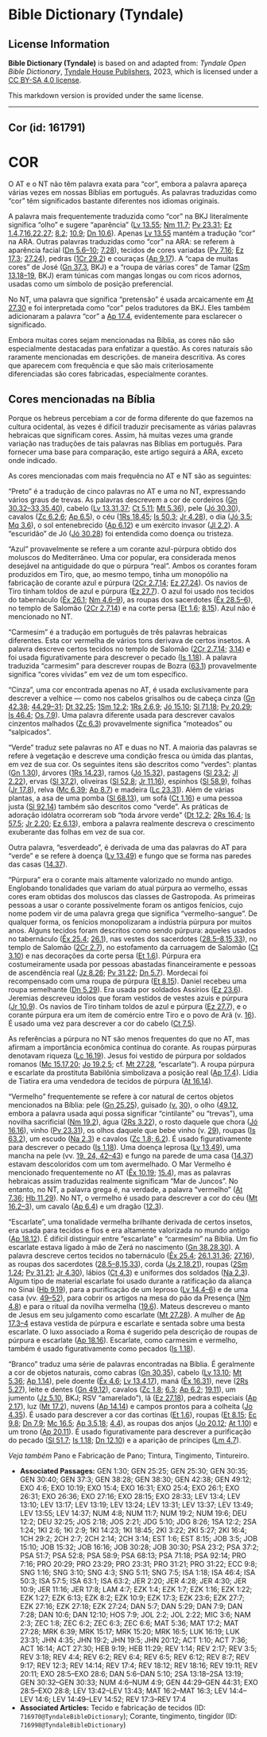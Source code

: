 # Bible Dictionary (Tyndale)

## License Information

**Bible Dictionary (Tyndale)** is based on and adapted from: _Tyndale Open Bible Dictionary_, [Tyndale House Publishers](https://tyndaleopenresources.com/), 2023, which is licensed under a [CC BY-SA 4.0 license](https://creativecommons.org/licenses/by-sa/4.0/legalcode.en).

This markdown version is provided under the same license.



--------------------------------

## Cor (id: 161791)

COR
===

O AT e o NT não têm palavra exata para “cor”, embora a palavra apareça várias vezes em nossas Bíblias em português. As palavras traduzidas como “cor” têm significados bastante diferentes nos idiomas originais.

A palavra mais frequentemente traduzida como “cor” na BKJ literalmente significa “olho” e sugere “aparência” ([Lv 13\.55](https://ref.ly/Lev13:55); [Nm 11\.7](https://ref.ly/Num11:7); [Pv 23\.31](https://ref.ly/Prov23:31); [Ez 1\.4,7,16,22,27](https://ref.ly/Ezek1:4); [8\.2](https://ref.ly/Ezek8:2); [10\.9](https://ref.ly/Ezek10:9); [Dn 10\.6](https://ref.ly/Dan10:6)). Apenas [Lv 13\.55](https://ref.ly/Lev13:55) mantém a tradução “cor” na ARA. Outras palavras traduzidas como “cor” na ARA: se referem à aparência facial ([Dn 5\.6–10](https://ref.ly/Dan5:6-Dan5:10); [7\.28](https://ref.ly/Dan7:28)), tecidos de cores variadas ([Pv 7\.16](https://ref.ly/Prov7:16); [Ez 17\.3](https://ref.ly/Ezek17:3); [27\.24](https://ref.ly/Ezek27:24)), pedras ([1Cr 29\.2](https://ref.ly/1Chr29:2)) e couraças ([Ap 9\.17](https://ref.ly/Rev9:17)). A “capa de muitas cores” de José ([Gn 37\.3](https://ref.ly/Gen37:3), BKJ) e a “roupa de várias cores” de Tamar ([2Sm 13\.18–19](https://ref.ly/2Sam13:18-2Sam13:19), BKJ) eram túnicas com mangas longas ou com ricos adornos, usadas como um símbolo de posição preferencial.

No NT, uma palavra que significa “pretensão” é usada arcaicamente em [At 27\.30](https://ref.ly/Acts27:30) e foi interpretada como “cor” pelos tradutores da BKJ. Eles também adicionaram a palavra “cor” a [Ap 17\.4](https://ref.ly/Rev17:4), evidentemente para esclarecer o significado.

Embora muitas cores sejam mencionadas na Bíblia, as cores não são especialmente destacadas para enfatizar a questão. As cores naturais são raramente mencionadas em descrições. de maneira descritiva. As cores que aparecem com frequência e que são mais criteriosamente diferenciadas são cores fabricadas, especialmente corantes.

Cores mencionadas na Bíblia
---------------------------

Porque os hebreus percebiam a cor de forma diferente do que fazemos na cultura ocidental, às vezes é difícil traduzir precisamente as várias palavras hebraicas que significam cores. Assim, há muitas vezes uma grande variação nas traduções de tais palavras nas Bíblias em português. Para fornecer uma base para comparação, este artigo seguirá a ARA, exceto onde indicado.

As cores mencionadas com mais frequência no AT e NT são as seguintes:

“Preto” é a tradução de cinco palavras no AT e uma no NT, expressando vários graus de trevas. As palavras descrevem a cor de cordeiros ([Gn 30\.32–33,35,40](https://ref.ly/Gen30:32-Gen30:33)), cabelo ([Lv 13\.31,37](https://ref.ly/Lev13:31); [Ct 5\.11](https://ref.ly/Song5:11); [Mt 5\.36](https://ref.ly/Matt5:36)), pele ([Jó 30\.30](https://ref.ly/Job30:30)), cavalos ([Zc 6\.2,6](https://ref.ly/Zech6:2); [Ap 6\.5](https://ref.ly/Rev6:5)), o céu ([1Rs 18\.45](https://ref.ly/1Kgs18:45); [Is 50\.3](https://ref.ly/Isa50:3); [Jr 4\.28](https://ref.ly/Jer4:28)), o dia ([Jó 3\.5](https://ref.ly/Job3:5); [Mq 3\.6](https://ref.ly/Mic3:6)), o sol entenebrecido ([Ap 6\.12](https://ref.ly/Rev6:12)) e um exército invasor ([Jl 2\.2](https://ref.ly/Joel2:2)). A “escuridão” de Jó ([Jó 30\.28](https://ref.ly/Job30:28)) foi entendida como doença ou tristeza.

“Azul” provavelmente se refere a um corante azul\-púrpura obtido dos moluscos do Mediterrâneo. Uma cor popular, era considerada menos desejável na antiguidade do que o púrpura “real”. Ambos os corantes foram produzidos em Tiro, que, ao mesmo tempo, tinha um monopólio na fabricação de corante azul e púrpura ([2Cr 2\.7,14](https://ref.ly/2Chr2:7); [Ez 27\.24](https://ref.ly/Ezek27:24)). Os navios de Tiro tinham toldos de azul e púrpura ([Ez 27\.7](https://ref.ly/Ezek27:7)). O azul foi usado nos tecidos do tabernáculo ([Êx 26\.1](https://ref.ly/Exod26:1); [Nm 4\.6–9](https://ref.ly/Num4:6-Num4:9)), as roupas dos sacerdotes ([Êx 28\.5–6](https://ref.ly/Exod28:5-Exod28:6)), no templo de Salomão ([2Cr 2\.7,14](https://ref.ly/2Chr2:7)) e na corte persa ([Et 1\.6](https://ref.ly/Esth1:6); [8\.15](https://ref.ly/Esth8:15)). Azul não é mencionado no NT.

“Carmesim” é a tradução em português de três palavras hebraicas diferentes. Esta cor vermelha de vários tons derivava de certos insetos. A palavra descreve certos tecidos no templo de Salomão ([2Cr 2\.7,14](https://ref.ly/2Chr2:7); [3\.14](https://ref.ly/2Chr3:14)) e foi usada figurativamente para descrever o pecado ([Is 1\.18](https://ref.ly/Isa1:18)). A palavra traduzida “carmesim” para descrever roupas de Bozra ([63\.1](https://ref.ly/Isa63:1)) provavelmente significa “cores vívidas” em vez de um tom específico.

“Cinza”, uma cor encontrada apenas no AT, é usada exclusivamente para descrever a velhice — como nos cabelos grisalhos ou de cabeça cinza ([Gn 42\.38](https://ref.ly/Gen42:38); [44\.29–31](https://ref.ly/Gen44:29-Gen44:31); [Dt 32\.25](https://ref.ly/Deut32:25); [1Sm 12\.2](https://ref.ly/1Sam12:2); [1Rs 2\.6,9](https://ref.ly/1Kgs2:6); [Jó 15\.10](https://ref.ly/Job15:10); [Sl 71\.18](https://ref.ly/Ps71:18); [Pv 20\.29](https://ref.ly/Prov20:29); [Is 46\.4](https://ref.ly/Isa46:4); [Os 7\.9](https://ref.ly/Hos7:9)). Uma palavra diferente usada para descrever cavalos cinzentos malhados ([Zc 6\.3](https://ref.ly/Zech6:3)) provavelmente significa “moteados” ou “salpicados”.

“Verde” traduz sete palavras no AT e duas no NT. A maioria das palavras se refere à vegetação e descreve uma condição fresca ou úmida das plantas, em vez de sua cor. Os seguintes itens são descritos como “verdes”: plantas ([Gn 1\.30](https://ref.ly/Gen1:30)), árvores ([1Rs 14\.23](https://ref.ly/1Kgs14:23)), ramos ([Jó 15\.32](https://ref.ly/Job15:32)), pastagens ([Sl 23\.2](https://ref.ly/Ps23:2); [Jl 2\.22](https://ref.ly/Joel2:22)), ervas ([Sl 37\.2](https://ref.ly/Ps37:2)), oliveiras ([Sl 52\.8](https://ref.ly/Ps52:8); [Jr 11\.16](https://ref.ly/Jer11:16)), espinhos ([Sl 58\.9](https://ref.ly/Ps58:9)), folhas ([Jr 17\.8](https://ref.ly/Jer17:8)), relva ([Mc 6\.39](https://ref.ly/Mark6:39); [Ap 8\.7](https://ref.ly/Rev8:7)) e madeira ([Lc 23\.31](https://ref.ly/Luke23:31)). Além de várias plantas, a asa de uma pomba ([Sl 68\.13](https://ref.ly/Ps68:13)), um sofá ([Ct 1\.16](https://ref.ly/Song1:16)) e uma pessoa justa ([Sl 92\.14](https://ref.ly/Ps92:14)) também são descritos como “verde”. As práticas de adoração idólatra ocorreram sob “toda árvore verde” ([Dt 12\.2](https://ref.ly/Deut12:2); [2Rs 16\.4](https://ref.ly/2Kgs16:4); [Is 57\.5](https://ref.ly/Isa57:5); [Jr 2\.20](https://ref.ly/Jer2:20); [Ez 6\.13](https://ref.ly/Ezek6:13)), embora a palavra realmente descreva o crescimento exuberante das folhas em vez de sua cor.

Outra palavra, “esverdeado”, é derivada de uma das palavras do AT para “verde” e se refere à doença ([Lv 13\.49](https://ref.ly/Lev13:49)) e fungo que se forma nas paredes das casas ([14\.37](https://ref.ly/Lev14:37)).

“Púrpura” era o corante mais altamente valorizado no mundo antigo. Englobando tonalidades que variam do atual púrpura ao vermelho, essas cores eram obtidas dos moluscos das classes de Gastropoda. As primeiras pessoas a usar o corante possivelmente foram os antigos fenícios, cujo nome podem vir de uma palavra grega que significa “vermelho\-sangue”. De qualquer forma, os fenícios monopolizaram a indústria púrpura por muitos anos. Alguns tecidos foram descritos como sendo púrpura: aqueles usados no tabernáculo ([Êx 25\.4](https://ref.ly/Exod25:4); [26\.1](https://ref.ly/Exod26:1)), nas vestes dos sacerdotes ([28\.5–8,15,33](https://ref.ly/Exod28:5-Exod28:8)), no templo de Salomão ([2Cr 2\.7](https://ref.ly/2Chr2:7)), no estofamento da carruagem de Salomão ([Ct 3\.10](https://ref.ly/Song3:10)) e nas decorações da corte persa ([Et 1\.6](https://ref.ly/Esth1:6)). Púrpura era costumeiramente usada por pessoas abastadas financeiramente e pessoas de ascendência real ([Jz 8\.26](https://ref.ly/Judg8:26); [Pv 31\.22](https://ref.ly/Prov31:22); [Dn 5\.7](https://ref.ly/Dan5:7)). Mordecai foi recompensado com uma roupa de púrpura ([Et 8\.15](https://ref.ly/Esth8:15)). Daniel recebeu uma roupa semelhante ([Dn 5\.29](https://ref.ly/Dan5:29)). Era usada por soldados Assírios ([Ez 23\.6](https://ref.ly/Ezek23:6)). Jeremias descreveu ídolos que foram vestidos de vestes azuis e púrpura ([Jr 10\.9](https://ref.ly/Jer10:9)). Os navios de Tiro tinham toldos de azul e púrpura ([Ez 27\.7](https://ref.ly/Ezek27:7)), e o corante púrpura era um item de comércio entre Tiro e o povo de Arã (v. [16](https://ref.ly/Ezek27:16)). É usado uma vez para descrever a cor do cabelo ([Ct 7\.5](https://ref.ly/Song7:5)).

As referências a púrpura no NT são menos frequentes do que no AT, mas afirmam a importância econômica contínua do corante. As roupas púrpuras denotavam riqueza ([Lc 16\.19](https://ref.ly/Luke16:19)). Jesus foi vestido de púrpura por soldados romanos ([Mc 15\.17,20](https://ref.ly/Mark15:17); [Jo 19\.2,5](https://ref.ly/John19:2); cf. [Mt 27\.28](https://ref.ly/Matt27:28), “escarlate”). A roupa púrpura e escarlate da prostituta Babilônia simbolizava a posição real ([Ap 17\.4](https://ref.ly/Rev17:4)). Lídia de Tiatira era uma vendedora de tecidos de púrpura ([At 16\.14](https://ref.ly/Acts16:14)).

“Vermelho” frequentemente se refere à cor natural de certos objetos mencionados na Bíblia: pele ([Gn 25\.25](https://ref.ly/Gen25:25)), guisado [(v.](https://ref.ly/Zech6:2) [30](https://ref.ly/Gen25:30)), o olho ([49\.12](https://ref.ly/Gen49:12), embora a palavra usada aqui possa significar “cintilante” ou “trevas”), uma novilha sacrificial ([Nm 19\.2](https://ref.ly/Num19:2)), água ([2Rs 3\.22](https://ref.ly/2Kgs3:22)), o rosto daquele que chora ([Jó 16\.16](https://ref.ly/Job16:16)), vinho ([Pv 23\.31](https://ref.ly/Prov23:31)), os olhos daquele que bebe vinho (v. [29](https://ref.ly/Prov23:29)), roupas ([Is 63\.2](https://ref.ly/Isa63:2)), um escudo ([Na 2\.3](https://ref.ly/Nah2:3)) e cavalos ([Zc 1\.8; 6\.2](https://ref.ly/Zech1:8)). É usado figurativamente para descrever o pecado ([Is 1\.18](https://ref.ly/Isa1:18)). Uma doença leprosa ([Lv 13\.49](https://ref.ly/Lev13:49)), uma mancha na pele (vv. [19, 24, 42–43](https://ref.ly/Lev13:19)) e fungo na parede de uma casa ([14\.37](https://ref.ly/Lev14:37)) estavam descoloridos com um tom avermelhado. O Mar Vermelho é mencionado frequentemente no AT ([Êx 10\.19](https://ref.ly/Exod10:19); [15\.4](https://ref.ly/Exod15:4)), mas as palavras hebraicas assim traduzidas realmente significam “Mar de Juncos”. No entanto, no NT, a palavra grega é, na verdade, a palavra “vermelho” ([At 7\.36](https://ref.ly/Acts7:36); [Hb 11\.29](https://ref.ly/Heb11:29)). No NT, o vermelho é usado para descrever a cor do céu ([Mt 16\.2–3](https://ref.ly/Matt16:2-Matt16:3)), um cavalo ([Ap 6\.4](https://ref.ly/Rev6:4)) e um dragão ([12\.3](https://ref.ly/Rev12:3)).

“Escarlate”, uma tonalidade vermelha brilhante derivada de certos insetos, era usada para tecidos e fios e era altamente valorizada no mundo antigo ([Ap 18\.12](https://ref.ly/Rev18:12)). É difícil distinguir entre “escarlate” e “carmesim” na Bíblia. Um fio escarlate estava ligado à mão de Zerá no nascimento ([Gn 38\.28,30](https://ref.ly/Gen38:28)). A palavra descreve certos tecidos no tabernáculo ([Êx 25\.4](https://ref.ly/Exod25:4); [26\.1,31,36](https://ref.ly/Exod26:1); [27\.16](https://ref.ly/Exod27:16)), as roupas dos sacerdotes ([28\.5–8,15,33](https://ref.ly/Exod28:5-Exod28:8)), corda ([Js 2\.18,21](https://ref.ly/Josh2:18)), roupas ([2Sm 1\.24](https://ref.ly/2Sam1:24); [Pv 31\.21](https://ref.ly/Prov31:21); [Jr 4\.30](https://ref.ly/Jer4:30)), lábios ([Ct 4\.3](https://ref.ly/Song4:3)) e uniformes dos soldados ([Na 2\.3](https://ref.ly/Nah2:3)). Algum tipo de material escarlate foi usado durante a ratificação da aliança no Sinai ([Hb 9\.19](https://ref.ly/Heb9:19)), para a purificação de um leproso ([Lv 14\.4–6](https://ref.ly/Lev14:4-Lev14:6)) e de uma casa (vv. [49–52](https://ref.ly/Lev14:49-Lev14:52)), para cobrir os artigos na mesa do pão da Presença ([Nm 4\.8](https://ref.ly/Num4:8)) e para o ritual da novilha vermelha ([19\.6](https://ref.ly/Num19:6)). Mateus descreveu o manto de Jesus em seu julgamento como escarlate ([Mt 27\.28](https://ref.ly/Matt27:28)). A mulher de [Ap 17\.3–4](https://ref.ly/Rev17:3-Rev17:4) estava vestida de púrpura e escarlate e sentada sobre uma besta escarlate. O luxo associado a Roma é sugerido pela descrição de roupas de púrpura e escarlate ([Ap 18\.16](https://ref.ly/Rev18:16)). Escarlate, como carmesim e vermelho, também é usado figurativamente como pecados ([Is 1\.18](https://ref.ly/Isa1:18)).

“Branco” traduz uma série de palavras encontradas na Bíblia. É geralmente a cor de objetos naturais, como cabras ([Gn 30\.35](https://ref.ly/Gen30:35)), cabelo ([Lv 13\.10](https://ref.ly/Lev13:10); [Mt 5\.36](https://ref.ly/Matt5:36); [Ap 1\.14](https://ref.ly/Rev1:14)), pele doente ([Êx 4\.6](https://ref.ly/Exod4:6); [Lv 13\.4,17](https://ref.ly/Lev13:4)), maná ([Êx 16\.31](https://ref.ly/Exod16:31)), neve ([2Rs 5\.27](https://ref.ly/2Kgs5:27)), leite e dentes ([Gn 49\.12](https://ref.ly/Gen49:12)), cavalos ([Zc 1\.8](https://ref.ly/Zech1:8); [6\.3](https://ref.ly/Zech6:3); [Ap 6\.2](https://ref.ly/Rev6:2); [19\.11](https://ref.ly/Rev19:11)), um jumento ([Jz 5\.10](https://ref.ly/Judg5:10), BKJ; RSV “amarelado”), lã ([Ez 27\.18](https://ref.ly/Ezek27:18)), pedras especiais ([Ap 2\.17](https://ref.ly/Rev2:17)), luz ([Mt 17\.2](https://ref.ly/Matt17:2)), nuvens ([Ap 14\.14](https://ref.ly/Rev14:14)) e campos prontos para a colheita ([Jo 4\.35](https://ref.ly/John4:35)). É usado para descrever a cor das cortinas ([Et 1\.6](https://ref.ly/Esth1:6)), roupas ([Et 8\.15](https://ref.ly/Esth8:15); [Ec 9\.8](https://ref.ly/Eccl9:8); [Dn 7\.9](https://ref.ly/Dan7:9); [Mc 16\.5](https://ref.ly/Mark16:5); [Ap 3\.5,18](https://ref.ly/Rev3:5); [4\.4](https://ref.ly/Rev4:4)), as roupas dos anjos ([Jo 20\.12](https://ref.ly/John20:12); [At 1\.10](https://ref.ly/Acts1:10)) e um trono ([Ap 20\.11](https://ref.ly/Rev20:11)). É usado figurativamente para descrever a purificação do pecado ([Sl 51\.7](https://ref.ly/Ps51:7); [Is 1\.18](https://ref.ly/Isa1:18); [Dn 12\.10](https://ref.ly/Dan12:10)) e a aparição de príncipes ([Lm 4\.7](https://ref.ly/Lam4:7)).

*Veja também* Pano e Fabricação de Pano; Tintura, Tingimento, Tintureiro.

* **Associated Passages:** GEN 1:30; GEN 25:25; GEN 25:30; GEN 30:35; GEN 30:40; GEN 37:3; GEN 38:28; GEN 38:30; GEN 42:38; GEN 49:12; EXO 4:6; EXO 10:19; EXO 15:4; EXO 16:31; EXO 25:4; EXO 26:1; EXO 26:31; EXO 26:36; EXO 27:16; EXO 28:15; EXO 28:33; LEV 13:4; LEV 13:10; LEV 13:17; LEV 13:19; LEV 13:24; LEV 13:31; LEV 13:37; LEV 13:49; LEV 13:55; LEV 14:37; NUM 4:8; NUM 11:7; NUM 19:2; NUM 19:6; DEU 12:2; DEU 32:25; JOS 2:18; JOS 2:21; JDG 5:10; JDG 8:26; 1SA 12:2; 2SA 1:24; 1KI 2:6; 1KI 2:9; 1KI 14:23; 1KI 18:45; 2KI 3:22; 2KI 5:27; 2KI 16:4; 1CH 29:2; 2CH 2:7; 2CH 2:14; 2CH 3:14; EST 1:6; EST 8:15; JOB 3:5; JOB 15:10; JOB 15:32; JOB 16:16; JOB 30:28; JOB 30:30; PSA 23:2; PSA 37:2; PSA 51:7; PSA 52:8; PSA 58:9; PSA 68:13; PSA 71:18; PSA 92:14; PRO 7:16; PRO 20:29; PRO 23:29; PRO 23:31; PRO 31:21; PRO 31:22; ECC 9:8; SNG 1:16; SNG 3:10; SNG 4:3; SNG 5:11; SNG 7:5; ISA 1:18; ISA 46:4; ISA 50:3; ISA 57:5; ISA 63:1; ISA 63:2; JER 2:20; JER 4:28; JER 4:30; JER 10:9; JER 11:16; JER 17:8; LAM 4:7; EZK 1:4; EZK 1:7; EZK 1:16; EZK 1:22; EZK 1:27; EZK 6:13; EZK 8:2; EZK 10:9; EZK 17:3; EZK 23:6; EZK 27:7; EZK 27:16; EZK 27:18; EZK 27:24; DAN 5:7; DAN 5:29; DAN 7:9; DAN 7:28; DAN 10:6; DAN 12:10; HOS 7:9; JOL 2:2; JOL 2:22; MIC 3:6; NAM 2:3; ZEC 1:8; ZEC 6:2; ZEC 6:3; ZEC 6:6; MAT 5:36; MAT 17:2; MAT 27:28; MRK 6:39; MRK 15:17; MRK 15:20; MRK 16:5; LUK 16:19; LUK 23:31; JHN 4:35; JHN 19:2; JHN 19:5; JHN 20:12; ACT 1:10; ACT 7:36; ACT 16:14; ACT 27:30; HEB 9:19; HEB 11:29; REV 1:14; REV 2:17; REV 3:5; REV 3:18; REV 4:4; REV 6:2; REV 6:4; REV 6:5; REV 6:12; REV 8:7; REV 9:17; REV 12:3; REV 14:14; REV 17:4; REV 18:12; REV 18:16; REV 19:11; REV 20:11; EXO 28:5–EXO 28:6; DAN 5:6–DAN 5:10; 2SA 13:18–2SA 13:19; GEN 30:32–GEN 30:33; NUM 4:6–NUM 4:9; GEN 44:29–GEN 44:31; EXO 28:5–EXO 28:8; LEV 13:42–LEV 13:43; MAT 16:2–MAT 16:3; LEV 14:4–LEV 14:6; LEV 14:49–LEV 14:52; REV 17:3–REV 17:4
* **Associated Articles:** Tecido e fabricação de tecidos (ID: `716970@TyndaleBibleDictionary`); Corante, tingimento, tingidor (ID: `716998@TyndaleBibleDictionary`)

